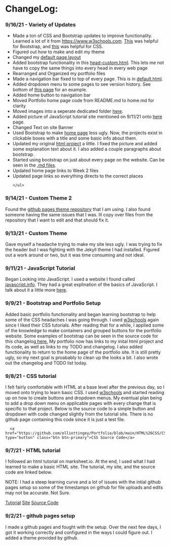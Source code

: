 

<html lang="en">
<head>
</head>
  
<body>

  <h1>ChangeLog:</h1>
  
  
  <div class="container-fluid">
    <h3>9/16/21 - Variety of Updates</h3>
    <ul class="a">
        <li>Made a ton of CSS and Bootstrap updates to improve functionality.
          Learned a lot of it from <a href="https://www.w3schools.com">https://www.w3schools.com</a>. 
          <a href="https://www.w3schools.com/bootstrap4/">This</a> was helpful for Bootstrap,
          and <a href="https://www.w3schools.com/css/">this</a> was helpful for CSS.</li>
        <li>Figured out how to make and edit my theme</li>
        <li>Changed my <a href="https://github.com/elliottingey/Portfolio/blob/main/docs/_layouts/default.html">default page layout</a></li>
        <li>Added bootstrap functionality in this <a href="https://github.com/elliottingey/Portfolio/blob/main/docs/_includes/head-custom.html">head-custom.html</a>.
            This lets me not have to copy the same things into every head in every web page</li>
        <li>Rearranged and Organized my portfolio files</li>
        <li>Made a navigation bar fixed to top of every page. This is in
            <a href="https://github.com/elliottingey/Portfolio/blob/main/docs/_layouts/default.html">default.html</a>.</li>
        <li>Added dropdown menu to some pages to see version history. See bottom of <a href="https://elliottingey.github.io/Portfolio/htmltestingWeek2">this page</a>
            for an example.</li>
        <li>Added home button to navigation bar</li>
        <li>Moved Portfolio home page code from README.md to home.md for clarity</li>
        <li>Moved images into a seperate dedicated folder <a href="https://github.com/elliottingey/Portfolio/tree/main/docs/images">here</a>.</li>
        <li>Added picture of JavaScript tutorial site mentioned on 9/11/21 onto <a href="https://elliottingey.github.io/Portfolio/learningJavaScriptWeek2">here</a> page.</li>
        <li>Changed Text on site Banner</li>
        <li>Used Bootstrap to make <a href="https://elliottingey.github.io/Portfolio/home">home page</a> less ugly. Now, the projects exist in clickable boxes with
            a title and some basic info about them.</li>
        <li>Updated my original <a href="https://elliottingey.github.io/Portfolio/htmltestingWeek2">html project</a> a little. I fixed the picture and added some
            explanation text about it. I also added a couple paragraphs about bootstrap.</li>
        <li>Started using bootstrap on just about every page on the website. Can be seen in the 
            <a href="https://github.com/elliottingey/Portfolio/tree/main/docs">.md files</a>.</li>
      <li>Updated home page links to Week 2 files</li>
      <li>Updated page links so everything directs to the correct places</li>
        
    </ul>
  </div>
 
  
  <div class="container-fluid">
    <h3>9/14/21 - Custom Theme 2</h3>
    <p>Found the <a href="https://github.com/pages-themes/slate">github pages theme repository</a> that I am using. 
    I also found someone having the same issues that I was. Ill copy over files from the repository that I want to edit and
    that should fix it.</p>
  </div>
      
    
  <div class="container-fluid">
    <h3>9/13/21 - Custom Theme</h3>
    <p>Gave myself a headache trying to make my site less ugly. I was trying to fix the header but I was fighting with
    the Jekyll theme I had installed. Figured out a work around or two, but it was time consuming and not ideal.</p>
  </div>
  
   <div class="container-fluid">
    <h3>9/11/21 - JavaScript Tutorial</h3>
    <p>Began Looking into JavaScript. I used a website I found called <a href="https://www.w3schools.com/bootstrap5/">javascript.info</a>.
     They had a great explination of the basics of JavaScript. I talk about it a little more
      <a href="https://elliottingey.github.io/Portfolio/learningJavaScriptWeek2">here</a>.</p>
  </div>
  
  
  <div class="container-fluid">
    <h3>9/9/21 - Bootstrap and Portfolio Setup</h3>
    <p>Added basic portfolio functionality and began learning bootstrap to help some of the CSS headaches I was going through. I used <a href="https://www.w3schools.com/bootstrap5/">w3schools</a> again since I liked their CSS tutorials. After reading that for a while, I applied some of the knowledge to make containers and grouped buttons for the portfolio website. Some examples of bootstrap can be seen in the source code for this changelog<a href="https://raw.githubusercontent.com/elliottingey/Portfolio/main/changelog.md"> here.</a> My portfolio now has links to my inital html project and its code, as well as links to my TODO and changelog. I also added functionality to return to the home page of the portfolio site. It is still pretty ugly, so my next goal is proabably to clean up the looks a bit. I also wrote out the changelog and TODO list today. </p>
  </div>
  
  
  <div class="container-fluid">
    <h3>9/8/21 - CSS tutorial</h3>
    <p> I felt fairly comfortable with HTML at a base level after the previous day, so I moved onto trying to learn basic CSS. I used <a href="https://www.w3schools.com/w3css/">w3schools</a> and started reading up on how to create buttons and dropdown menus. My eventual plan being to add a drop down menu on applicable pages with every change that is specific to that project. Below is the source code to a simple button and dropdown with code changed slightly from the tutorial site. There is no github page containing this code since it is just a test file.</p>
    
      <a href="https://github.com/elliottingey/Portfolio/blob/main/HTML%26CSS/CSS%20Testing.html" type="button" class="btn btn-primary">CSS Source Code</a>
  </div>
  
  
<div class="container-fluid">
  <h3>9/7/21 - HTML tutorial</h3>
  <p>I followed an html tutorial on marksheet.io. At the end, I used what I had learned to make a basic HTML site.
  The tutorial, my site, and the source code are linked below.</p>
  <p> NOTE: I had a steep learning curve and a lot of issues with the intial github pages setup so some of the timestamps on github for file uploads and edits may not be accurate. Not Sure. </p>
     <div class="btn-group">
     <a href="https://marksheet.io/html-basics.html" type="button" class="btn btn-primary">Tutorial</a>
     <a href="https://elliottingey.github.io/Portfolio/htmltesting" type="button" class="btn btn-primary">Site</a>
     <a href="https://github.com/elliottingey/Portfolio/blob/main/HTML%26CSS/HTMLtutorial.html" type="button" class="btn btn-primary">Source Code</a>
     </div> 
</div>
  
  
  
  <div class="container-fluid">
    <h3>9/2/21 - github pages setup</h3>
  <p>I made a github pages and fought with the setup. Over the next few days, I got it working correctly and configured in the ways I could figure out. I added a theme provided  by github. </p>
</div>
    </body>
  </html>

